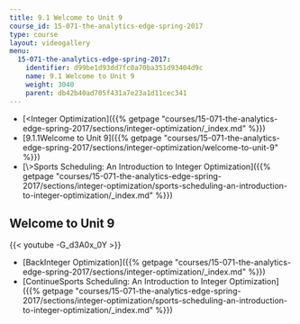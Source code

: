 ```yaml
---
title: 9.1 Welcome to Unit 9
course_id: 15-071-the-analytics-edge-spring-2017
type: course
layout: videogallery
menu:
  15-071-the-analytics-edge-spring-2017:
    identifier: d99be1d93dd7fc0a70ba351d93404d9c
    name: 9.1 Welcome to Unit 9
    weight: 3040
    parent: db42b40ad705f431a7e23a1d11cec341
---
```

*   [<Integer Optimization]({{% getpage "courses/15-071-the-analytics-edge-spring-2017/sections/integer-optimization/_index.md" %}})
*   [9.1.1Welcome to Unit 9]({{% getpage "courses/15-071-the-analytics-edge-spring-2017/sections/integer-optimization/welcome-to-unit-9" %}})
*   [\\>Sports Scheduling: An Introduction to Integer Optimization]({{% getpage "courses/15-071-the-analytics-edge-spring-2017/sections/integer-optimization/sports-scheduling-an-introduction-to-integer-optimization/_index.md" %}})

Welcome to Unit 9
-----------------

{{< youtube -G\_d3A0x\_0Y >}}

*   [BackInteger Optimization]({{% getpage "courses/15-071-the-analytics-edge-spring-2017/sections/integer-optimization/_index.md" %}})
*   [ContinueSports Scheduling: An Introduction to Integer Optimization]({{% getpage "courses/15-071-the-analytics-edge-spring-2017/sections/integer-optimization/sports-scheduling-an-introduction-to-integer-optimization/_index.md" %}})